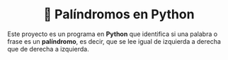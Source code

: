 <h1 align="center">🐍 Palíndromos en Python</h1>

Este proyecto es un programa en **Python** que identifica si una palabra o frase es un **palíndromo**, es decir, que se lee igual de izquierda a derecha que de derecha a izquierda.  

